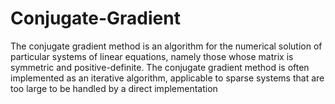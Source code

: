 # Conjugate-Gradient
The conjugate gradient method is an algorithm for the numerical solution of particular systems of linear equations, 
namely those whose matrix is symmetric and positive-definite. 
The conjugate gradient method is often implemented as an iterative algorithm, 
applicable to sparse systems that are too large to be handled by a direct implementation
